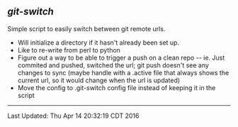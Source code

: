 ***git-switch***
----
Simple script to easily switch between git remote urls.

- Will initialize a directory if it hasn't already been set up.  
- Like to re-write from perl to python
- Figure out a way to be able to trigger a push on a clean repo 
-- ie. Just commited and pushed, switched the url; git push doesn't see any changes to sync (maybe handle with a .active file that always shows the current url, so it would change when the url is updated)
- Move the config to .git-switch config file instead of keeping it in the script
----



Last Updated: Thu Apr 14 20:32:19 CDT 2016
